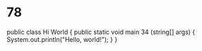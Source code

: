 # 78
public class Hi World {
    public static void main 34 (string[] args) {
        System.out.println("Hello, world!");
    }
}
